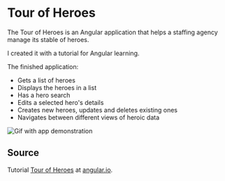 # Tour of Heroes

The Tour of Heroes is an Angular application that helps a staffing agency manage its stable of heroes.

I created it with a tutorial for Angular learning.

The finished application:

- Gets a list of heroes
- Displays the heroes in a list
- Has a hero search
- Edits a selected hero's details
- Creates new heroes, updates and deletes existing ones
- Navigates between different views of heroic data

![Gif with app demonstration](src/assets/demo.gif)

## Source

Tutorial [Tour of Heroes](https://angular.io/tutorial/tour-of-heroes) at [angular.io](https://angular.io/).